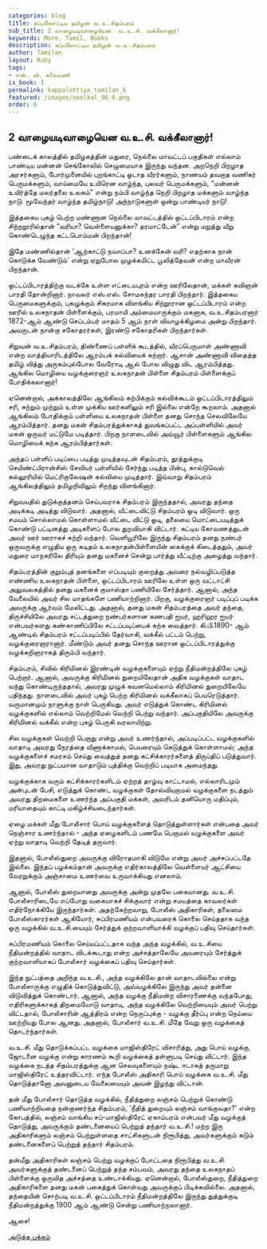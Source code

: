 ```yaml
---
categories: blog
title: கப்பலோட்டிய தமிழன் வ.உ.சிதம்பரம்
sub_title: 2 வாழையடிவாழையென  வ.உ.சி. வக்கீலானார்!
keywords: More, Tamil, Books
description: கப்பலோட்டிய தமிழன் வ.உ.சிதம்பரம்
author: Tamilan
layout: Ruby
tags:
- என். வி. கலைமணி
is_book: 1
permalink: kappalottiya_tamilan_6
featured: /images/noolkal_96_6.png
order: 6
---
```



## 2 வாழையடிவாழையென வ.உ.சி. வக்கீலானார்!

பண்டைக் காலத்தில் தமிழகத்தின் மதுரை, நெல்லை மாவட்டப் பகுதிகள் எல்லாம் பாண்டிய மன்னன் செங்கோலில் செழுமையாக இருந்து வந்தன. அறநெறி பிறழாத அரசர்களும், போர்முனையில் புறங்காட்டி ஓடாத வீரர்களும், நாணயம் தவறாத வணிகர் பெருமக்களும், வாய்மையே உயிரென வாழ்ந்த, புலவர் பெருமக்களும், “மன்னன் உயிர்த்தே மலர்தலை உலகம்” என்று நம்பி வாழ்ந்த நெறி பிறழாத மக்களும் வாழ்ந்த நாடு. மூவேந்தர் வாழ்ந்த தமிழ்நாடு! அந்நாடுகளுள் ஒன்று பாண்டியர் நாடு!

இத்தகைய புகழ் பெற்ற மண்ணான நெல்லை மாவட்டத்தில் ஒட்டப்பிடாரம் என்ற சிற்றறூரில்தான் “வரியா? வெள்ளையனுக்கா? தரமாட்டேன்” என்று மறுத்து வீறு கொண்டெழுந்த கட்டபொம்மன் பிறந்தான்!

இதே மண்ணில்தான் ‘ஆற்காட்டு நவாப்பா? உனக்கேன் வரி? எதற்காக நான் கொடுக்க வேண்டும்’ என்று ஏறுபோல முழக்கமிட்ட பூலித்தேவன் என்ற மாவீரன் பிறந்தான்.

ஒட்டப்பிடாரத்திற்கு வடக்கே உள்ள எட்டையபுரம் என்ற ஊரிலேதான், மக்கள் கவிஞன் பாரதி தோன்றினார். நாவலர் எஸ்.எஸ். சோமசுந்தர பாரதி பிறந்தார். இத்தகைய பெருமைகளுக்கும், புகழுக்கும் சிகரமாக விளங்கிய சிற்றூரான ஒட்டப்பிடாரம் என்ற ஊரில் உலகநாதன் பிள்ளைக்கும், பரமாயி அம்மையாருக்கும் மகனாக, வ.உ.சிதம்பரனார் 1872-ஆம் ஆண்டு செப்டம்பர் மாதம் 5 ஆம் நாள் வியாழக்கிழமை அன்று பிறந்தார். அவருடன் நான்கு சகோதரர்கள், இரண்டு சகோதரிகள் பிறந்தார்கள்.

சிறுவன் வ.உ.சிதம்பரம், திண்ணைப் பள்ளிக் கூடத்தில், வீரப்பெருமாள் அண்ணாவி என்ற வாத்தியாரிடத்திலே ஆரம்பக் கல்வியைக் கற்றார். ஆசான் அண்ணாவி விதைத்த தமிழ் வித்து அருகம்புல்போல வேரோடி ஆல் போல விழுது விட ஆரம்பித்தது. ஆங்கில மொழியை வழக்குரைஞர் உலகநாதன் பிள்ளை சிதம்பரம் பிள்ளைக்குப் போதிக்கலானார்!

ஏனென்றால், அக்காலத்திலே ஆங்கிலம் கற்பிக்கும் கல்விக்கூடம் ஒட்டப்பிடாரத்திலும் சரி, சுற்றும் முற்றும் உள்ள முக்கிய ஊர்களிலும் சரி இல்லை என்றே கூறலாம். அதனால் ஆங்கிலம் போதிக்கும் பள்ளியை உலகநாதன் பிள்ளை தனது சொந்த செலவிலேயே ஆரம்பித்தார். தனது மகன் சிதம்பரத்துக்காகத் துவங்கப்பட்ட அப்பள்ளியில் அவர் மகன் ஒருவர் மட்டுமே படித்தார். பிறகு நாளடைவில் அவ்வூர் பிள்ளைகளும் ஆங்கில மொழியைக் கற்க ஆரம்பித்தார்கள்.

அந்தப் பள்ளிப் படிப்பை படித்து முடித்தவுடன் சிதம்பரம், தூத்துக்குடி செயிண்ட்பிரான்சிஸ் சேவியர் பள்ளியில் சேர்ந்து படித்த பின்பு, கால்டுவெல் கல்லூரியில் மெட்ரிகுலேஷன் கல்வியை முடித்தார். இவ்வாறு சிதம்பரம் ஆங்கிலத்திலும் தமிழறிவிலும் சிறந்து விளங்கினார்.

சிறுவயதில் துடுக்குத்தனம் செய்பவராக சிதம்பரம் இருந்ததால், அவரது தந்தை அடிக்கடி அடித்து விடுவார். அதனால், வீட்டைவிட்டு சிதம்பரம் ஓடி விடுவார். ஒரு சமயம் சொல்லாமல் கொள்ளாமல் வீட்டை விட்டு ஓடி, தலையை மொட்டையடித்துக் கொண்டு பட்டினத்து அடிகளைப் போல துறவியாகி விட்டார். கட்டிய கோவணத்துடன் அவர் ஊர் ஊராகச் சுற்றி வந்தார். வெளியூரிலே இருந்து சிதம்பரம் தனது நண்பர் ஒருவருக்கு எழுதிய ஒரு கடிதம் உலகநாதன்பிள்ளையின் கைக்குக் கிடைத்ததும், அவர் மதுரை மாநகரிலே திரியும் தனது மகனைச் சென்று பார்த்து வீட்டிற்கு அழைத்து வந்தார்.

சிதம்பரத்தின் குறும்புத் தனங்களை எப்படியும் குறைத்து அவரை நல்வழிப்படுத்த எண்ணிய உலகநாதன் பிள்ளை, ஒட்டப்பிடாரம் ஊரிலே உள்ள ஒரு வட்டாட்சி அலுவலகத்தில் தனது மகனைக் குமாஸ்தா பணியிலே சேர்த்தார். ஆனால், அந்த வேலையில் அவர் சில மாதங்களே பணியாற்றினார். பிறகு, வழக்குரைஞர் படிப்புப் படிக்க அவருக்கு ஆர்வம் மேலிட்டது. அதனால், தனது மகன் சிதம்பரத்தை அவர் தந்தை, திருச்சியிலே அவரது சட்டத்துறை நண்பர்களான கணபதி ஐயர், ஹரிஹர ஐயர் என்பவர்களது கண்காணிப்பிலே சட்டப்படிப்பைக் கற்க வைத்தார். கி.பி.1890- ஆம் ஆண்டில் சிதம்பரம் சட்டப்படிப்பில் தேர்வாகி, வக்கீல் பட்டம் பெற்று, வழக்குரைஞரானார். மீண்டும் அவர் தனது சொந்த ஊரான ஒட்டப்பிடாரத்துக்கு வழக்கறிஞராகத் திரும்பி வந்தார்.

சிதம்பரம், சிவில் கிரிமினல் இரண்டின் வழக்குகளையும் ஏற்று நீதிமன்றத்திலே புகழ் பெற்றார். ஆனால், அவருக்கு கிரிமினல் துறையிலேதான் அதிக வழக்குகள் வாதாட வந்து கொண்டிருந்ததால், அவரது முழுக் கவனமெல்லாம் கிரிமினல் துறையிலேயே பதிந்தது. நாளடைவில் அவர் புகழ் பெற்ற கிரிமினல் வக்கீலாகப் பெயரெடுத்தார். வருமானமும் நாளுக்கு நாள் பெருகியது. அவர் எடுத்துக் கொண்ட கிரிமினல் வழக்குகளில் எல்லாம் வெற்றிமேல் வெற்றி பெற்று வந்தார். அப்பகுதியிலே அவருக்கு கிரிமினல் வக்கீல் என்ற புகழ் பெருகி வரலாயிற்று.

சில வழக்குகள் வெற்றி பெறாது என்று அவர் உணர்ந்தால், அப்படிப்பட்ட வழக்குகளில் வாதாடி அவரது நேரத்தை வீணாக்காமல், பெயரையும் கெடுத்துக் கொள்ளாமல்; அந்த வழக்குகளைச் சமரசம் செய்து வைத்துத் தனது கட்சிக்காரர்களைத் திருப்திப் படுத்துவார். இது, அவரது நுட்பமான வாதாடும் புத்திக்கு வெற்றிப் படியாக அமைந்தது.

வழக்குக்காக வரும் கட்சிக்காரர்களிடம் ஏற்றத் தாழ்வு காட்டாமல், எல்லாரிடமும் அன்புடன் பேசி, எடுத்துக் கொண்ட வழக்குகள் தோல்வியுறாமல் வழக்குகளை நடத்தும் அவரது திறமைகளை உணர்ந்த அப்பகுதி மக்கள், அவரிடம் தனியொரு மதிப்பும், மரியாதையும் காட்டி மகிழ்ச்சியடைந்தார்கள்.

ஏழை மக்கள் மீது போலீசார் பொய் வழக்குகளைத் தொடுத்துள்ளார்கள் என்பதை அவர் நெஞ்சார உணர்ந்தால் - அந்த ஏழைகளிடம் பணமே பெறாமல் வழக்குகளை அவர் ஏற்று வாதாடி வெற்றி தேடித் தருவார்.

இதனால், போலீஸ்துறை அவருக்கு விரோதமாகி விடுமே என்று அவர் அச்சப்பட்டதே இல்லை. இந்தப் பழக்கம்தான் அவருக்கு எதிர்காலத்திலே வெள்ளையர் ஆட்சியை வேரறுக்கும் அஞ்சாமை உணர்வை உருவாக்கியது எனலாம்.

ஆனால், போலீஸ் துறையானது அவருக்கு அன்று முதலே பகையானது. வ.உ.சி. போலீசாரிடையே எப்போது வகையாகச் சிக்குவார் என்று சமயத்தை காவலர்கள் எதிர்நோக்கியே இருந்தார்கள். அதற்கேற்றவாறு, போலீஸ் அதிகாரிகள், தலைமை போலீஸ்காரர்கள் ஆகியோர், சுப்பிரமணியம் என்பவரைக் கொலை செய்ததாக வந்த ஒரு வழக்கில் வ.உ.சி.யையும் சேர்த்துக் குற்றவாளியாக்கி வழக்குப் பதிவு செய்தார்கள்.

சுப்பிரமணியம் கொலை செய்யப்பட்டதாக வந்த அந்த வழக்கில், வ.உ.சியை நீதிமன்றத்தில் வாதாட விடக்கூடாது என்ற அச்சத்தாலேயே அவரையும் சேர்த்துக் குற்றவாளியாகப் போலீசார் வழக்கைப் பதிவு செய்தார்கள்.

இந்த நுட்பத்தை அறிந்த வ.உ.சி., அந்த வழக்கிலே தான் வாதாடவில்லை என்று போலீசாருக்கு எழுதிக் கொடுத்துவிட்டு, அவ்வழக்கிலே இருந்து அவர் தன்னை விடுவித்துக் கொண்டார். ஆனால், அந்த வழக்கு நீதிமன்ற விசாரணைக்கு வந்தபோது, எதிரிகளுக்காகத் திறமையோடு வாதாடி, அந்த வழக்கிலே வெற்றியையும் அவர் பெற்று விட்டதால், போலீசாரின் ஆத்திரம் என்ற நெருப்புக்கு - வழக்கு தீர்ப்பு என்ற நெய்யை ஊற்றியது போல ஆனது. அதனால், போலீசார் வ.உ.சி. மீதே வேறு ஒரு வழக்கைத் தொடர்ந்தார்கள்.

வ.உ.சி. மீது தொடுக்கப்பட்ட வழக்கை மாஜிஸ்திரேட் விசாரித்து, அது பொய் வழக்கு, ஜோடனை வழக்கு என்று காரணம் கூறி வழக்கைத் தள்ளுபடி செய்து விட்டார். இந்த வழக்கை நடத்த சிதம்பரத்துக்கு ஆன செலவுகளையும் நஷ்ட ஈடாகத் தருமாறு மாஜிஸ்திரேட் உத்தரவிட்டார். எந்த போலீஸ் அதிகாரி பொய் வழக்கை வ.உ.சி. மீது தொடுத்தானோ அவனுடைய வேலையையும் அவன் இழந்து விட்டான்.

தன் மீது போலீசார் தொடுத்த வழக்கில், நீதித்துறை லஞ்சம் பெற்றுக் கொண்டு பணியாற்றியதை நன்குணர்ந்த சிதம்பரம், ‘நீதித் துறையும் லஞ்சம் வாங்குவதா?’ என்ற கோபத்தில், லஞ்சம் வாங்கிய சப்-மாஜிஸ்திரேட் ஏகாம்பரம் என்பவர் மீது வழக்குத் தொடுத்து, அவருக்கும் தண்டனையைப் பெற்றுத் தந்தார் வ.உ.சி.! மற்ற இரு அதிகாரிகளும் லஞ்சம் பெற்றுள்ளதை சாட்சிகளுடன் நிரூபித்து, அவர்களுக்கும் கடும் தண்டனைகளைப் பெற்றுத் தந்தார் சிதம்பரம்.

தன்மீது அதிகாரிகள் லஞ்சம் பெற்று வழக்குப் போட்டதை நிரூபித்து வ.உ.சி. அவர்களுக்குத் தண்டனைப் பெற்றுத் தந்த சம்பவம், அவரது தந்தை உலகநாதப் பிள்ளைக்கு ஒருவித அச்சத்தை உண்டாக்கியது. ஏனென்றால், போலீஸ்துறை, நீதித்துறை அதிகாரிகளை தனது மகன் பகைத்துக் கொள்வது அவருக்குப் பிடிக்கவில்லை. அதனால், தந்தையின் சொற்படி வ.உ.சி. ஒட்டப்பிடாரம் நீதிமன்றத்திலே இருந்து துத்துக்குடி நீதிமன்றத்துக்கு 1900 ஆம் ஆண்டு சென்று பணியாற்றலானார்.

ஆசை!

[அடுத்த பக்கம்](kappalottiya_tamilan_7)